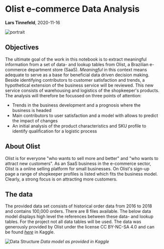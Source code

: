 # Olist e-commerce Data Analysis

**Lars Tinnefeld**, 2020-11-16

![portrait](https://images.unsplash.com/photo-1522204523234-8729aa6e3d5f?ixlib=rb-1.2.1&ixid=eyJhcHBfaWQiOjEyMDd9&auto=format&fit=crop&w=1050&q=80)

## Objectives
The ultimate goal of the work in this notebook is to extract meaningful information from a set of data- and lookup tables from Olist, a Brazilian e-commerce department store (SaaS). *Meaningful* in this context means adequate to serve as a base for beneficial data driven decision making. Beside identifying contributors to customer satisfaction and trends, a hypothetical extension of the business service will be reviewed. This new service consists of warehousing and logistics of the shopkeeper's products. The analysis will therefore be focussed on three points of attention:
- Trends in the business development and a prognosis where the business is headed
- Main contributors to user satisfaction and a model with allows to predict the impact of changes
- An initial analysis of the product characteristics and SKU profile to identify qualification for a logistic process

## About Olist
Olist is for everyone "who wants to sell more and better" and "who wants to attract new customers". As an SaaS business in the e-commerce sector, Olist is a online selling platform for small businesses. On Olist's sign-up page a range of shopkeeper profiles is listed which fits the business model. Clearly, a strong focus is on attracting more customers.

## The data
The provided data set consists of historical order data from 2016 to 2018 and contains 100,000 orders. There are 8 files available. The below data model displays high level the references between these data- and lookup tables. For the project not all data tables will be used. The data was generously provided by Olist under the license CC BY-NC-SA 4.0 and can be found *[here](https://www.kaggle.com/olistbr/brazilian-ecommerce)* in Kaggle.

![Data Structure](https://i.imgur.com/HRhd2Y0.png)
*Data model as provided in Kaggle*

